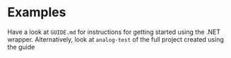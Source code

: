 # Examples

Have a look at `GUIDE.md` for instructions for getting started using the .NET wrapper. Alternatively, look at `analog-test` of the full project created using the guide
